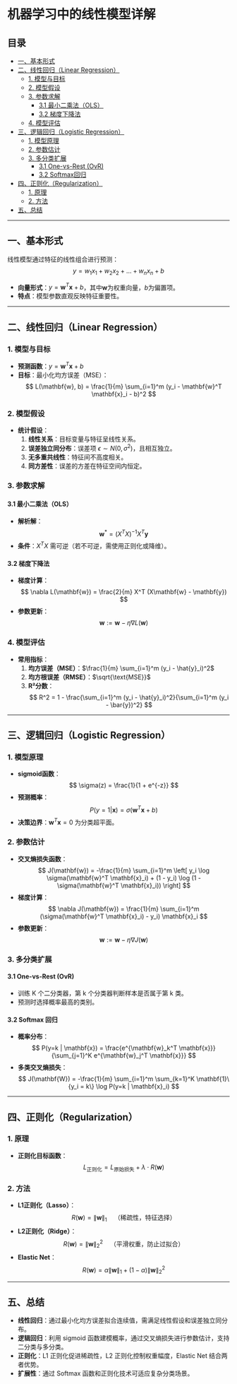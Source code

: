 # 机器学习中的线性模型详解

## 目录
- [一、基本形式](#一基本形式)
- [二、线性回归（Linear Regression）](#二线性回归linear-regression)
  - [1. 模型与目标](#1-模型与目标)
  - [2. 模型假设](#2-模型假设)
  - [3. 参数求解](#3-参数求解)
    - [3.1 最小二乘法（OLS）](#31-最小二乘法ols)
    - [3.2 梯度下降法](#32-梯度下降法)
  - [4. 模型评估](#4-模型评估)
- [三、逻辑回归（Logistic Regression）](#三逻辑回归logistic-regression)
  - [1. 模型原理](#1-模型原理)
  - [2. 参数估计](#2-参数估计)
  - [3. 多分类扩展](#3-多分类扩展)
    - [3.1 One-vs-Rest (OvR)](#31-one-vs-rest-ovr)
    - [3.2 Softmax回归](#32-softmax回归)
- [四、正则化（Regularization）](#四正则化regularization)
  - [1. 原理](#1-原理)
  - [2. 方法](#2-方法)
- [五、总结](#五总结)

---

## 一、基本形式
线性模型通过特征的线性组合进行预测：
$$
y = w_1 x_1 + w_2 x_2 + \dots + w_n x_n + b
$$
- **向量形式**：$y = \mathbf{w}^T \mathbf{x} + b$，其中$\mathbf{w}$为权重向量，$b$为偏置项。
- **特点**：模型参数直观反映特征重要性。

---

## 二、线性回归（Linear Regression）
### 1. 模型与目标
- **预测函数**：$y = \mathbf{w}^T \mathbf{x} + b$
- **目标**：最小化均方误差（MSE）：
  $$
  L(\mathbf{w}, b) = \frac{1}{m} \sum_{i=1}^m (y_i - \mathbf{w}^T \mathbf{x}_i - b)^2
  $$

### 2. 模型假设
- **统计假设**：
  1. **线性关系**：目标变量与特征呈线性关系。
  2. **误差独立同分布**：误差项 $\epsilon \sim N(0, \sigma^2)$，且相互独立。
  3. **无多重共线性**：特征间不高度相关。
  4. **同方差性**：误差的方差在特征空间内恒定。

### 3. 参数求解
#### 3.1 最小二乘法（OLS）
- **解析解**：
  $$
  \mathbf{w}^* = (X^T X)^{-1} X^T \mathbf{y}
  $$
- **条件**：$X^T X$ 需可逆（若不可逆，需使用正则化或降维）。

#### 3.2 梯度下降法
- **梯度计算**：
  $$
  \nabla L(\mathbf{w}) = \frac{2}{m} X^T (X\mathbf{w} - \mathbf{y})
  $$
- **参数更新**：
  $$
  \mathbf{w} := \mathbf{w} - \eta \nabla L(\mathbf{w})
  $$

### 4. 模型评估
- **常用指标**：
  1. **均方误差（MSE）**：$\frac{1}{m} \sum_{i=1}^m (y_i - \hat{y}_i)^2$
  2. **均方根误差（RMSE）**：$\sqrt{\text{MSE}}$
  3. **R²分数**：
     $$
     R^2 = 1 - \frac{\sum_{i=1}^m (y_i - \hat{y}_i)^2}{\sum_{i=1}^m (y_i - \bar{y})^2}
     $$

---

## 三、逻辑回归（Logistic Regression）
### 1. 模型原理
- **sigmoid函数**：
  $$
  \sigma(z) = \frac{1}{1 + e^{-z}}
  $$
- **预测概率**：
  $$
  P(y=1 | \mathbf{x}) = \sigma(\mathbf{w}^T \mathbf{x} + b)
  $$
- **决策边界**：$\mathbf{w}^T \mathbf{x} = 0$ 为分类超平面。

### 2. 参数估计
- **交叉熵损失函数**：
  $$
  J(\mathbf{w}) = -\frac{1}{m} \sum_{i=1}^m \left[ y_i \log \sigma(\mathbf{w}^T \mathbf{x}_i) + (1 - y_i) \log (1 - \sigma(\mathbf{w}^T \mathbf{x}_i)) \right]
  $$
- **梯度计算**：
  $$
  \nabla J(\mathbf{w}) = \frac{1}{m} \sum_{i=1}^m (\sigma(\mathbf{w}^T \mathbf{x}_i) - y_i) \mathbf{x}_i
  $$
- **参数更新**：
  $$
  \mathbf{w} := \mathbf{w} - \eta \nabla J(\mathbf{w})
  $$

### 3. 多分类扩展
#### 3.1 One-vs-Rest (OvR)
- 训练 K 个二分类器，第 k 个分类器判断样本是否属于第 k 类。
- 预测时选择概率最高的类别。

#### 3.2 Softmax 回归
- **概率分布**：
  $$
  P(y=k | \mathbf{x}) = \frac{e^{\mathbf{w}_k^T \mathbf{x}}}{\sum_{j=1}^K e^{\mathbf{w}_j^T \mathbf{x}}}
  $$
- **多类交叉熵损失**：
  $$
  J(\mathbf{W}) = -\frac{1}{m} \sum_{i=1}^m \sum_{k=1}^K \mathbf{1}\{y_i = k\} \log P(y=k | \mathbf{x}_i)
  $$

---

## 四、正则化（Regularization）
### 1. 原理
- **正则化目标函数**：
  $$
  L_{\text{正则化}} = L_{\text{原始损失}} + \lambda \cdot R(\mathbf{w})
  $$

### 2. 方法
- **L1正则化（Lasso）**：
  $$
  R(\mathbf{w}) = \|\mathbf{w}\|_1 \quad \text{（稀疏性，特征选择）}
  $$
- **L2正则化（Ridge）**：
  $$
  R(\mathbf{w}) = \|\mathbf{w}\|_2^2 \quad \text{（平滑权重，防止过拟合）}
  $$
- **Elastic Net**：
  $$
  R(\mathbf{w}) = \alpha \|\mathbf{w}\|_1 + (1-\alpha)\|\mathbf{w}\|_2^2
  $$

---

## 五、总结
- **线性回归**：通过最小化均方误差拟合连续值，需满足线性假设和误差独立同分布。
- **逻辑回归**：利用 sigmoid 函数建模概率，通过交叉熵损失进行参数估计，支持二分类与多分类。
- **正则化**：L1 正则化促进稀疏性，L2 正则化控制权重幅度，Elastic Net 结合两者优势。
- **扩展性**：通过 Softmax 函数和正则化技术可适应复杂分类场景。